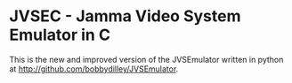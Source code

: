 # JVSEC - Jamma Video System Emulator in C

This is the new and improved version of the JVSEmulator written in python at http://github.com/bobbydilley/JVSEmulator.
